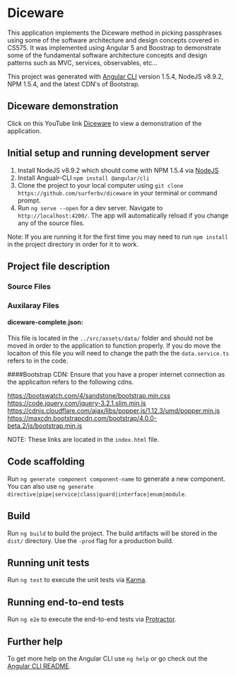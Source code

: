 # Diceware

This application implements the Diceware method in picking passphrases using some of the software architecture and design concepts covered in CS575. It was implemented using Angular 5 and Boostrap to demonstrate some of the fundamental software architecture concepts and design patterns such as MVC, services, observables, etc...

This project was generated with [Angular CLI](https://github.com/angular/angular-cli) version 1.5.4, NodeJS v8.9.2, NPM 1.5.4, and the latest CDN's of Bootstrap.


## Diceware demonstration
Click on this YouTube link [Diceware](https://www.youtube.com/watch?v=rlnDk_wzl18) to view a demonstration of the application. 

## Initial setup and running development server

1. Install NodeJS v8.9.2 which should come with NPM 1.5.4 via [NodeJS](https://nodejs.org/en/download/)
2. Install Angualr-CLI `npm install @angular/cli`
3. Clone the project to your local computer using `git clone https://github.com/surferbv/diceware` in your terminal or command prompt.
4. Run `ng serve --open` for a dev server. Navigate to `http://localhost:4200/`. The app will automatically reload if you change any of the source files.

Note: If you are running it for the first time you may need to run `npm install` in the project directory in order for it to work.

## Project file description

### Source Files

### Auxilaray Files
#### diceware-complete.json: 
This file is located in the `../src/assets/data/` folder and should not be moved in order to the application to function properly. If you do move the locaiton of this file you will need to change the path the the `data.service.ts` refers to in the code.

####Bootstrap CDN:
Ensure that you have a proper internet connection as the applicaiton refers to the following cdns. 

https://bootswatch.com/4/sandstone/bootstrap.min.css
https://code.jquery.com/jquery-3.2.1.slim.min.js
https://cdnjs.cloudflare.com/ajax/libs/popper.js/1.12.3/umd/popper.min.js
https://maxcdn.bootstrapcdn.com/bootstrap/4.0.0-beta.2/js/bootstrap.min.js

NOTE: These links are located in the `index.html` file.

## Code scaffolding

Run `ng generate component component-name` to generate a new component. You can also use `ng generate directive|pipe|service|class|guard|interface|enum|module`.

## Build

Run `ng build` to build the project. The build artifacts will be stored in the `dist/` directory. Use the `-prod` flag for a production build.

## Running unit tests

Run `ng test` to execute the unit tests via [Karma](https://karma-runner.github.io).

## Running end-to-end tests

Run `ng e2e` to execute the end-to-end tests via [Protractor](http://www.protractortest.org/).

## Further help

To get more help on the Angular CLI use `ng help` or go check out the [Angular CLI README](https://github.com/angular/angular-cli/blob/master/README.md).
